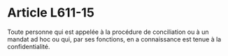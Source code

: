 # Article L611-15

Toute personne qui est appelée à la procédure de conciliation ou à un mandat ad hoc ou qui, par ses fonctions, en a connaissance est tenue à la confidentialité.